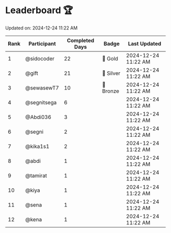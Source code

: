 # Leaderboard 🏆

Updated on: 2024-12-24 11:22 AM

| Rank | Participant       | Completed Days | Badge      | Last Updated         |
|------|-------------------|----------------|------------|----------------------|
| 1    | @sidocoder        | 22             | 🏅 Gold     | 2024-12-24 11:22 AM |
| 2    | @gift             | 21             | 🥈 Silver   | 2024-12-24 11:22 AM |
| 3    | @sewasewT7        | 10             | 🥉 Bronze   | 2024-12-24 11:22 AM |
| 4    | @segnitsega       | 6              |            | 2024-12-24 11:22 AM |
| 5    | @Abdi036          | 3              |            | 2024-12-24 11:22 AM |
| 6    | @segni            | 2              |            | 2024-12-24 11:22 AM |
| 7    | @kika1s1          | 2              |            | 2024-12-24 11:22 AM |
| 8    | @abdi             | 1              |            | 2024-12-24 11:22 AM |
| 9    | @tamirat          | 1              |            | 2024-12-24 11:22 AM |
| 10   | @kiya             | 1              |            | 2024-12-24 11:22 AM |
| 11   | @sena             | 1              |            | 2024-12-24 11:22 AM |
| 12   | @kena             | 1              |            | 2024-12-24 11:22 AM |
